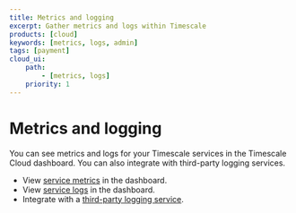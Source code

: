 ```yaml
---
title: Metrics and logging
excerpt: Gather metrics and logs within Timescale
products: [cloud]
keywords: [metrics, logs, admin]
tags: [payment]
cloud_ui:
    path:
        - [metrics, logs]
    priority: 1
---
```


# Metrics and logging

You can see metrics and logs for your Timescale services in the Timescale
Cloud dashboard. You can also integrate with third-party logging services.

*   View [service metrics][metrics] in the dashboard.
*   View [service logs][logs] in the dashboard.
*   Integrate with a [third-party logging service][integrations].

[metrics]: /use-timescale/:currentVersion:/metrics-logging/service-metrics/
[logs]: /use-timescale/:currentVersion:/metrics-logging/service-logs/
[integrations]: /use-timescale/:currentVersion:/metrics-logging/integrations/
